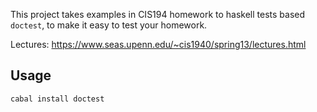 This project takes examples in CIS194 homework to haskell tests based `doctest`, to make it easy to test your homework.

Lectures: https://www.seas.upenn.edu/~cis1940/spring13/lectures.html
## Usage
```
cabal install doctest
